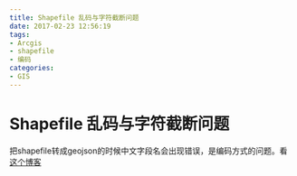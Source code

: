 ```yaml
---
title: Shapefile 乱码与字符截断问题
date: 2017-02-23 12:56:19
tags: 
- Arcgis
- shapefile
- 编码
categories:
- GIS
---
```


<!--more-->

# Shapefile 乱码与字符截断问题

把shapefile转成geojson的时候中文字段名会出现错误，是编码方式的问题。看[这个博客](http://blog.csdn.net/kikitamoon/article/details/50326415)